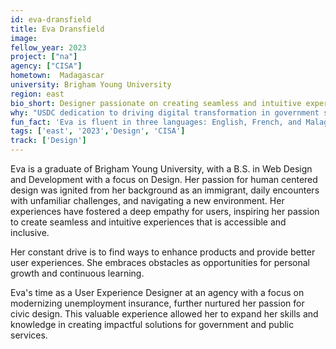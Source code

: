 ```yaml
---
id: eva-dransfield
title: Eva Dransfield
image: 
fellow_year: 2023
project: ["na"]
agency: ["CISA"]
hometown:  Madagascar
university: Brigham Young University
region: east
bio_short: Designer passionate on creating seamless and intuitive experiences that is accessible and inclusive.
why: "USDC dedication to driving digital transformation in government services has caught my interest, and I am eager to contribute my skills and expertise to be a part of this transformative change."
fun_fact: 'Eva is fluent in three languages: English, French, and Malagasy.'
tags: ['east', '2023','Design', 'CISA']
track: ['Design']
---
```


Eva is a graduate of Brigham Young University, with a B.S. in Web Design and Development with a focus on Design. Her passion for human centered design was ignited from her background as an immigrant, daily encounters with unfamiliar challenges, and navigating a new environment. Her experiences have fostered a deep empathy for users, inspiring her passion to create seamless and intuitive experiences that is accessible and inclusive. 

Her constant drive is to find ways to enhance products and provide better user experiences. She embraces obstacles as opportunities for personal growth and continuous learning. 

Eva's time as a User Experience Designer at an agency with a focus on modernizing unemployment insurance, further nurtured her passion for civic design. This valuable experience allowed her to expand her skills and knowledge in creating impactful solutions for government and public services.